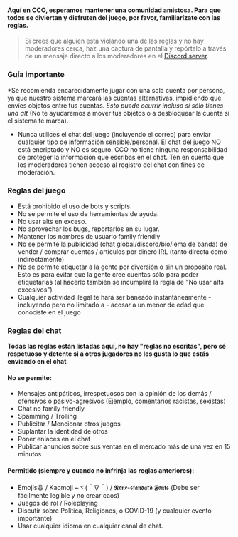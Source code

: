 #### Aquí en CCO, esperamos mantener una comunidad amistosa. Para que todos se diviertan y disfruten del juego, por favor, familiarízate con las reglas. 

> Si crees que alguien está violando una de las reglas y no hay moderadores cerca, haz una captura de pantalla y repórtalo a través de un mensaje directo a los moderadores en el [Discord server](https://discord.gg/JREx8xz).

### Guía importante
*Se recomienda encarecidamente jugar con una sola cuenta por persona, ya que nuestro sistema marcará las cuentas alternativas, impidiendo que envíes objetos entre tus cuentas. *Esto puede ocurrir incluso si sólo tienes una alt* (No te ayudaremos a mover tus objetos o a desbloquear la cuenta si el sistema te marca).
* Nunca utilices el chat del juego (incluyendo el correo) para enviar cualquier tipo de información sensible/personal. El chat del juego NO está encriptado y NO es seguro. CCO no tiene ninguna responsabilidad de proteger la información que escribas en el chat. Ten en cuenta que los moderadores tienen acceso al registro del chat con fines de moderación. 

### Reglas del juego
* Está prohibido el uso de bots y scripts.
* No se permite el uso de herramientas de ayuda.
* No usar alts en exceso.
* No aprovechar los bugs, reportarlos en su lugar.
* Mantener los nombres de usuario family friendly
* No se permite la publicidad (chat global/discord/bio/lema de banda) de vender / comprar cuentas / artículos por dinero IRL (tanto directa como indirectamente)
* No se permite etiquetar a la gente por diversión o sin un propósito real. Esto es para evitar que la gente cree cuentas sólo para poder etiquetarlas (al hacerlo también se incumplirá la regla de "No usar alts excesivos") 
* Cualquier actividad ilegal te hará ser baneado instantáneamente - incluyendo pero no limitado a - acosar a un menor de edad que conociste en el juego

### Reglas del chat
**Todas las reglas están listadas aquí, no hay "reglas no escritas", pero sé respetuoso y detente si a otros jugadores no les gusta lo que estás enviando en el chat**.
#### No se permite: 
* Mensajes antipáticos, irrespetuosos con la opinión de los demás / ofensivos o pasivo-agresivos (Ejemplo, comentarios racistas, sexistas)
* Chat no family friendly
* Spamming / Trolling 
* Publicitar / Mencionar otros juegos
* Suplantar la identidad de otros  
* Poner enlaces en el chat
* Publicar anuncios sobre sus ventas en el mercado más de una vez en 15 minutos

#### Permitido (siempre y cuando no infrinja las reglas anteriores):
* Emojis😃 / Kaomoji ~ヾ(＾∇＾) / 𝕹𝖔𝖓𝖊-𝖘𝖙𝖆𝖓𝖉𝖆𝖗𝖉 𝕱𝖔𝖓𝖙𝖘 (Debe ser fácilmente legible y no crear caos)
* Juegos de rol / Roleplaying
* Discutir sobre Política, Religiones, o COVID-19 (y cualquier evento importante)
* Usar cualquier idioma en cualquier canal de chat.

